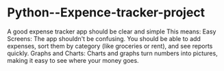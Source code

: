 # Python--Expence-tracker-project
A good expense tracker app should be clear and simple
This means:
Easy Screens: The app shouldn't be confusing. You should be able to add expenses, sort them by category (like groceries or rent), and see reports quickly.
Graphs and Charts: Charts and graphs turn numbers into pictures, making it easy to see where your money goes.
